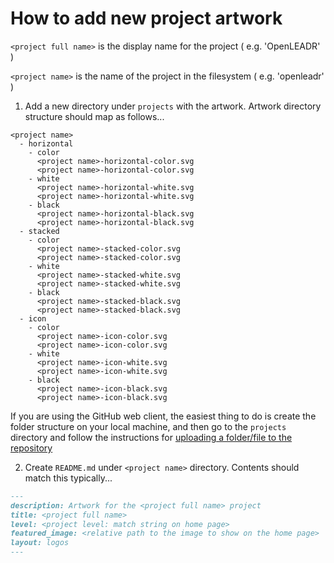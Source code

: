 # How to add new project artwork

`<project full name>` is the display name for the project ( e.g. 'OpenLEADR' )

`<project name>` is the name of the project in the filesystem ( e.g. 'openleadr' )

1. Add a new directory under `projects` with the artwork. Artwork directory structure should map as follows...

```
<project name>
  - horizontal
    - color
      <project name>-horizontal-color.svg
      <project name>-horizontal-color.svg
    - white
      <project name>-horizontal-white.svg
      <project name>-horizontal-white.svg
    - black
      <project name>-horizontal-black.svg
      <project name>-horizontal-black.svg
  - stacked
    - color
      <project name>-stacked-color.svg
      <project name>-stacked-color.svg
    - white
      <project name>-stacked-white.svg
      <project name>-stacked-white.svg
    - black
      <project name>-stacked-black.svg
      <project name>-stacked-black.svg
  - icon
    - color
      <project name>-icon-color.svg
      <project name>-icon-color.svg
    - white
      <project name>-icon-white.svg
      <project name>-icon-white.svg
    - black
      <project name>-icon-black.svg
      <project name>-icon-black.svg
```
        
If you are using the GitHub web client, the easiest thing to do is create the folder structure on your local machine, and then go to the `projects` directory and follow the instructions for [uploading a folder/file to the repository](https://docs.github.com/en/repositories/working-with-files/managing-files/adding-a-file-to-a-repository)

2. Create `README.md` under `<project name>` directory. Contents should match this typically...

```markdown
---
description: Artwork for the <project full name> project
title: <project full name> 
level: <project level: match string on home page> 
featured_image: <relative path to the image to show on the home page> 
layout: logos
---
```
